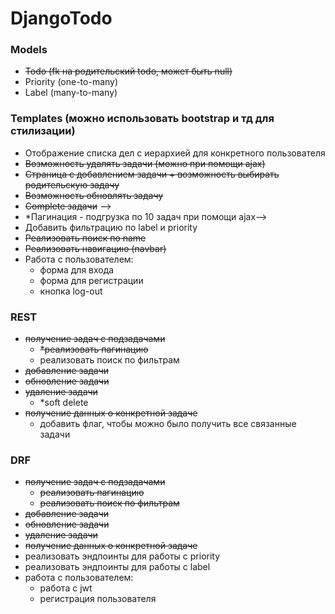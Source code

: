 # DjangoTodo

### Models

- ~~Todo (fk на родительский todo, может быть null)~~
- Priority (one-to-many)
- Label (many-to-many)

### Templates (можно использовать bootstrap и тд для стилизации)

- Отображение списка дел с иерархией для конкретного пользователя
- ~~Возможность удалять задачи (можно при помощи ajax)~~
- ~~Страница с добавлением задачи + возможность выбирать родительскую задачу~~
- ~~Возможность обновлять задачу~~
- ~~Complete задачи~~ -->
- *Пагинация - подгрузка по 10 задач при помощи ajax-->
- Добавить фильтрацию по label и priority
- ~~Реализовать поиск по name~~
- ~~Реализовать навигацию (navbar)~~
- Работа с пользователем:
    - форма для входа
    - форма для регистрации
    - кнопка log-out

### REST

- ~~получение задач с подзадачами~~
    - ~~*реализовать пагинацию~~
    - реализовать поиск по фильтрам
- ~~добавление задачи~~
- ~~обновление задачи~~
- ~~удаление задачи~~
    - *soft delete
- ~~получение данных о конкретной задаче~~
    - добавить флаг, чтобы можно было получить все связанные задачи

### DRF

- ~~получение задач с подзадачами~~
    - ~~реализовать пагинацию~~
    - ~~реализовать поиск по фильтрам~~
- ~~добавление задачи~~
- ~~обновление задачи~~
- ~~удаление задачи~~
- ~~получение данных о конкретной задаче~~
- реализовать эндпоинты для работы с priority
- реализовать эндпоинты для работы с label
- работа с пользователем:
    - работа с jwt
    - регистрация пользователя

